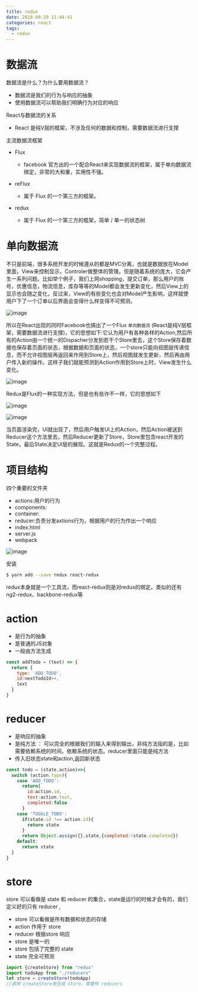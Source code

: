 ```yaml
---
title: redux
date: 2018-09-29 11:44:41
categories: react
tags:
  - redux
---
```


# 数据流

数据流是什么？为什么要用数据流？

- 数据流是我们的行为与响应的抽象
- 使用数据流可以帮助我们明确行为对应的响应

React与数据流的关系

- React 是纯V层的框架，不涉及任何的数据和控制，需要数据流进行支撑

主流数据流框架

- Flux

  - facebook 官方出的一个配合React来实现数据流的框架，属于单向数据流绑定，非常的大和重，实用性不强。

- reFlux

  - 属于 Flux 的一个第三方的框架。

- redux

  - 属于 Flux 的一个第三方的框架，简单 / 单一的状态树

# 单向数据流

不只是前端，很多系统开发的时候遵从的都是MVC分离，也就是数据放在Model里面，View来控制显示，Controler做整体的管理。但是随着系统的庞大，它会产生一系列问题。比如举个例子，我们上网shopping，提交订单，那么用户的账号，优惠信息，物流信息，库存等等的Model都会发生更新变化，然后View上的显示也会随之变化，反过来，View的有些变化也会对Model产生影响，这样就使用户下了一个订单以后界面会变得什么样变得不可预测。

![image](http://ywx.store:86/kodexplorer/data/User/admin/home/图片/0073tXM5gy1fy1y3p6z9aj30ii0egn1j.jpg)


所以在React出现的同时Facebook也搞出了一个Flux `单向数据流` (React是纯V层框架，需要数据流进行支撑)，它的思想如下:它认为用户有各种各样的Action,然后所有的Action由一个统一的Dispacher分发到若干个Store里去，这个Store保存着数据也保存着页面的状态，根据数据和页面的状态，一个store只能向视图层传递信息，而不允许视图层再返回来作用到Store上，然后视图就发生更新，然后再由用户传入新的操作。这样子我们就能预测到Action作用到Store上时，View发生什么变化。

![image](http://ywx.store:86/kodexplorer/data/User/admin/home/图片/0073tXM5gy1fy1xuzt7gmj30t20jw49j.jpg)


Redux是Flux的一种实现方法，但是也有些许不一样，它的思想如下

![image](http://ywx.store:86/kodexplorer/data/User/admin/home/图片/0073tXM5gy1fy1xnw7yczj30v00mqwjd.jpg)


![image](http://ywx.store:86/kodexplorer/data/User/admin/home/图片/0073tXM5gy1fy1y0vh8xej30qm0p6al6.jpg)


当页面渲染完，UI就出现了，然后用户触发UI上的Action，然后Action被送到Reducer这个方法里去，然后Reducer更新了Store，Store里包含react开发的State，最后State决定UI层的展现。这就是Redux的一个完整过程。

# 项目结构

四个重要的文件夹

- actions:用户的行为
- components:
- container:
- reducer:负责分发axtions行为，根据用户的行为作出一个响应
- index.html
- server.js
- webpack

![image](http://ywx.store:86/kodexplorer/data/User/admin/home/图片/0073tXM5gy1fy1xm14jlqj31760lagsc.jpg)


安装

```bash
$ yarn add --save redux react-redux
```

redux本身就是一个工具流，而react-redux则是对redux的绑定。类似的还有ng2-redux、backbone-redux等

# action

- 是行为的抽象
- 是普通的JS对象
- 一般由方法生成

```javascript
const addTodo = (text) => {
  return {
    type: 'ADD_TODO',
    id:nextTodoId++,
    text
  }
}
```

# reducer

- 是响应的抽象
- 是纯方法 ： 可以完全的根据我们的输入来得到输出，非纯方法指的是，比如需要依赖系统的时间，依赖系统的状态。reducer里面只能是纯方法
- 传入旧状态state和action,返回新状态

```javascript
const todo = (state,action)=>{
  switch (action.type){
    case 'ADD_TODO':
      return{
        id:action.id,
        text:action.text,
        completed:false
      }
    case 'TOGGLE_TODO':
      if(state.id !== action.id){
        return state
      }
      return Object.assign({},state,{completed:!state.completed})
    default:
      return state
  }
}
```

# store

store 可以看做是 state 和 reducer 的集合，state是运行的时候才会有的，我们定义好的只有 reducer ,

- store 可以看做是所有数据和状态的存储
- action 作用于 store
- reducer 根据store 响应
- store 是唯一的
- store 包括了完整的 state
- state 完全可预测

```javascript
import {createStore} from "redux"
import todoApp from "./reducers"
let store = createStore(todoApp)
//调用 createStore来生成 store，需要传 reducers
```
